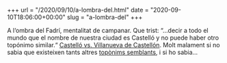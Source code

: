 +++
url = "/2020/09/10/a-lombra-del.html"
date = "2020-09-10T18:06:00+00:00"
slug = "a-lombra-del"
+++

A l‘ombra del Fadrí, mentalitat de campanar. Que trist: “…decir a todo el mundo que el nombre de nuestra ciudad es Castelló y no puede haber otro topónimo similar.“ [Castelló vs. Villanueva de Castellón](https://www.elperiodicomediterraneo.com/noticias/castellon/que-opinas-decision-consell-quitarle-exclusividad-toponimo-castelloeuros_1312412.html). Molt malament si no sabia que existeixen tants altres [topònims semblants](https://ca.wikipedia.org/wiki/Castelló), i si ho sabia…
